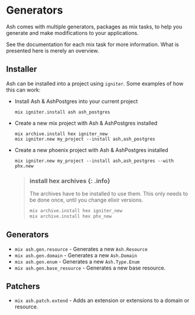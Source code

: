 # Generators

Ash comes with multiple generators, packages as mix tasks, to help you generate and make modifications to your applications.

See the documentation for each mix task for more information. What is presented here is merely an overview.

## Installer

Ash can be installed into a project using `igniter`. Some examples of how this can work:

- Install Ash & AshPostgres into your current project

  ```
  mix igniter.install ash ash_postgres
  ```

- Create a new mix project with Ash & AshPostgres installed

  ```
  mix archive.install hex igniter_new
  mix igniter.new my_project --install ash,ash_postgres
  ```

- Create a new phoenix project with Ash & AshPostgres installed

  ```
  mix igniter.new my_project --install ash,ash_postgres --with phx.new
  ```

  > ### install hex archives {: .info}
  >
  > The archives have to be installed to use them. This only needs to be done once, until you change elixir versions.
  >
  > ```elixir
  > mix archive.install hex igniter_new
  > mix archive.install hex phx_new
  > ```

## Generators

- `mix ash.gen.resource` - Generates a new `Ash.Resource`
- `mix ash.gen.domain` - Generates a new `Ash.Domain`
- `mix ash.gen.enum` - Generates a new `Ash.Type.Enum`
- `mix ash.gen.base_resource` - Generates a new base resource.

## Patchers

- `mix ash.patch.extend` - Adds an extension or extensions to a domain or resource.
